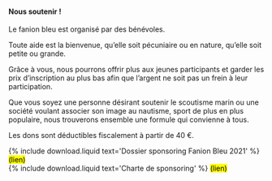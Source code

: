 #### Nous soutenir !

Le fanion bleu est organisé par des bénévoles.

Toute aide est la bienvenue, qu’elle soit pécuniaire ou en nature, qu’elle soit petite ou grande. 

Grâce à vous, nous pourrons offrir plus aux jeunes participants et garder les prix d’inscription
au plus bas afin que l’argent ne soit pas un frein à leur participation.

Que vous soyez une personne désirant soutenir le scoutisme marin ou une société voulant associer son image au nautisme,
sport de plus en plus populaire, nous trouverons ensemble une formule qui convienne à tous.

Les dons sont déductibles fiscalement à partir de 40 €.

{% include download.liquid text='Dossier sponsoring Fanion Bleu 2021' %} <mark>(lien)</mark>  
{% include download.liquid text='Charte de sponsoring' %} <mark>(lien)</mark>
